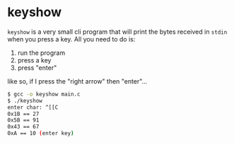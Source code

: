 # keyshow

`keyshow` is a very small cli program that will print the bytes received in `stdin` when you press a key.  All you need to do is:

1. run the program 
2. press a key
3. press "enter"

like so, if I press the "right arrow" then "enter"...

```bash
$ gcc -o keyshow main.c 
$ ./keyshow 
enter char: ^[[C
0x1B == 27
0x5B == 91
0x43 == 67
0xA == 10 (enter key)
```